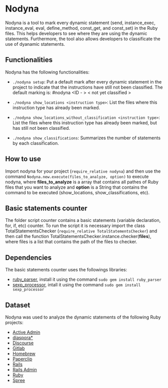 # Nodyna
Nodyna is a tool to mark every dynamic statement (send, instance_exec, instance_eval, eval, define_method, const_get, and const_set) in the Ruby files. This helps developers to see where they are using the dynamic statements. Furthermore, the tool also allows developers to classificate the use of dyanamic statements.

## Functionalities
Nodyna has the following functionalities:
- `./nodyna setup`: Put a default mark after every dynamic statement in the project to indicate that the instructions have still not been classified. The default marking is: #nodyna <ID - <instruction type>> < not yet classified >

- `./nodyna show_locations <instruction type>`: List the files where this instruction type has already been marked.

- `./nodyna show_locations_without_classification <instruction type>`: List the files where this instruction type has already been marked, but has still not been classified.

- `./nodyna show_classifications`: Summarizes the number of statements by each classification.

## How to use
Import nodyna for your project (`require_relative nodyna`) and then use the command `Nodyna.new.execute(files_to_analyze, option)` to execute nodyna, where **files_to_analyze** is a array that contains all pathes of Ruby files that you want to analyze and **option** is a String that contains the command to be executed (show_locations, show_classifications, etc).

## Basic statements counter
The folder script counter contains a basic statements (variable declaration, for, if, etc) counter. To run the script it is necessary import the class TotalStatementsChecker (`require_relative TotalStatementsChecker`) and then call the function TotalStatementsChecker.instance.checker(**files**), where files is a list that contains the path of the files to checker.

## Dependencies
The basic statements counter uses the followings libraries:
- [ruby_parser](https://github.com/seattlerb/ruby_parser), install it using the command `sudo gem install ruby_parser`
- [sexp_processor](https://github.com/seattlerb/sexp_processor), intall it using the command `sudo gem install sexp_processor`

## Dataset
Nodyna was used to analyze the dynamic statements of the following Ruby projects:
- [Active Admin](https://github.com/rterrabh/nodyna/tree/master/dataset/activeadmin)
- [diaspora*](https://github.com/rterrabh/nodyna/tree/master/dataset/diaspora)
- [Discourse](https://github.com/rterrabh/nodyna/tree/master/dataset/discourse)
- [Gitlab](https://github.com/rterrabh/nodyna/tree/master/dataset/gitlabhq)
- [Homebrew](https://github.com/rterrabh/nodyna/tree/master/dataset/homebrew)
- [Paperclip](https://github.com/rterrabh/nodyna/tree/master/dataset/paperclip)
- [Rails](https://github.com/rterrabh/nodyna/tree/master/dataset/rails)
- [Rails Admin](https://github.com/rterrabh/nodyna/tree/master/dataset/rails_admin)
- [Ruby](https://github.com/rterrabh/nodyna/tree/master/dataset/ruby)
- [Spree](https://github.com/rterrabh/nodyna/tree/master/dataset/spree)

